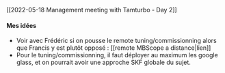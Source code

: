 [[2022-05-18 Management meeting with Tamturbo - Day 2]]

#### Mes idées

- Voir avec Frédéric si on pousse le remote tuning/commissionning alors que Francis y est plutôt opposé : [[remote MBScope a distance|lien]]
- Pour le tuning/commissionning, il faut déployer au maximum les google glass, et on pourrait avoir une approche SKF globale du sujet.